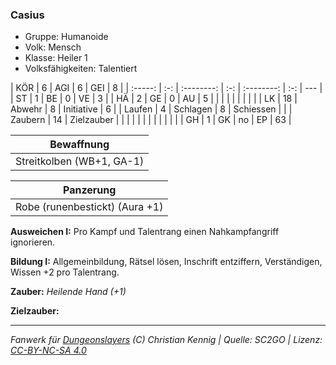 ### Casius

- Gruppe: Humanoide
- Volk: Mensch
- Klasse: Heiler 1
- Volksfähigkeiten: Talentiert

|   KÖR   |  6  |    AGI     |  6  |    GEI     |  8  |
| :-----: | :-: | :--------: | :-: | :--------: | :-: | --- |
|   ST    |  1  |     BE     |  0  |     VE     |  3  |
|   HÄ    |  2  |     GE     |  0  |     AU     |  5  |
|         |     |            |     |            |     |     |
|   LK    | 18  |   Abwehr   |  8  | Initiative |  6  |
| Laufen  |  4  |  Schlagen  |  8  | Schiessen  |     |
| Zaubern | 14  | Zielzauber |     |            |     |
|         |     |            |     |            |     |     |
|   GH    |  1  |     GK     | no  |     EP     | 63  |

|        Bewaffnung         |
| :-----------------------: |
| Streitkolben (WB+1, GA-1) |

|           Panzerung            |
| :----------------------------: |
| Robe (runenbestickt) (Aura +1) |

**Ausweichen I:** Pro Kampf und Talentrang einen Nahkampfangriff ignorieren.

**Bildung I:** Allgemeinbildung, Rätsel lösen, Inschrift entziffern, Verständigen, Wissen +2 pro Talentrang.

**Zauber:** _Heilende Hand (+1)_

**Zielzauber:**

---

_Fanwerk für [Dungeonslayers](https://www.dungeonslayers.net/) (C) Christian Kennig | Quelle: SC2GO | Lizenz: [CC-BY-NC-SA 4.0](https://creativecommons.org/licenses/by-nc-sa/4.0/deed.de)_
